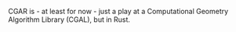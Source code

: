 CGAR is - at least for now - just a play at a Computational Geometry Algorithm Library (CGAL), but in Rust.